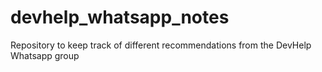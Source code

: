 # devhelp_whatsapp_notes
Repository to keep track of different recommendations from the DevHelp Whatsapp group
